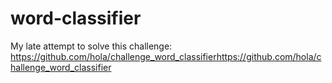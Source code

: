# word-classifier
My late attempt to solve this challenge: https://github.com/hola/challenge_word_classifierhttps://github.com/hola/challenge_word_classifier
